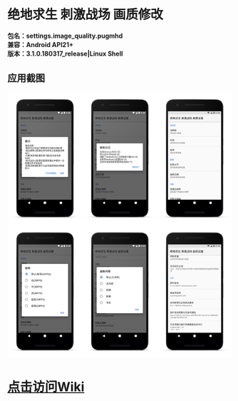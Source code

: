 # 绝地求生 刺激战场 画质修改
**包名：settings.image_quality.pugmhd**
<br/>**兼容：Android API21+**
<br/>**版本：3.1.0.180317_release|Linux Shell**
## 应用截图
![](https://github.com/Cyunrei/PUBG-Stimulate-the-battlefield-Quality-modification/blob/master/result-2018-03-17-22-32-04.png)
# [点击访问Wiki](https://github.com/Cyunrei/PUBG-Stimulate-the-battlefield-Quality-modification/wiki/绝地求生刺激战场-画质修改)
